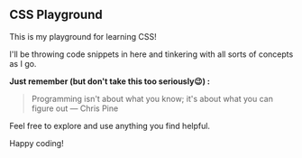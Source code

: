 ## CSS Playground 

This is my playground for learning CSS!   

I'll be throwing code snippets in here and tinkering with all sorts of concepts as I go.  

**Just remember (but don't take this too seriously😉) :**

> Programming isn't about what you know; it's about what you can figure out
> ― Chris Pine

Feel free to explore and use anything you find helpful.

Happy coding!
